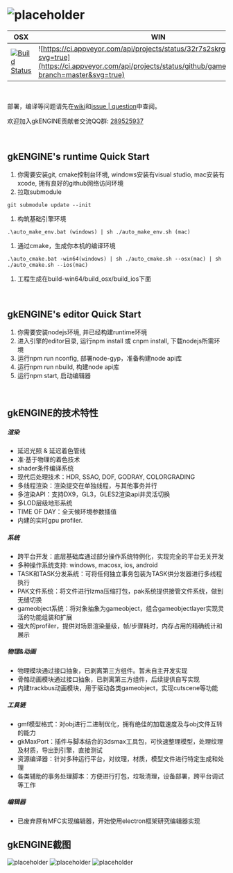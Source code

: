 ![placeholder](https://raw.githubusercontent.com/gameknife/gameknife.github.io/master/images/gkengine_logo.png "logo")
========

| OSX | WIN |
| --- | --- |
|[![Build Status](https://travis-ci.org/gameknife/gkEngine.svg?branch=master)](https://travis-ci.org/gameknife/gkEngine)|![https://ci.appveyor.com/api/projects/status/32r7s2skrgm9ubva?svg=true](https://ci.appveyor.com/api/projects/status/github/gameknife/gkengine?branch=master&svg=true)|

<br>

部署，编译等问题请先在[wiki](https://github.com/gameknife/gkEngine/wiki)和[issue  |   question](https://github.com/gameknife/gkEngine/labels/question)中查阅。

欢迎加入gkENGINE贡献者交流QQ群: [289525937](http://jq.qq.com/?_wv=1027&k=fSv16p)

<br>

gkENGINE's runtime Quick Start
---

1. 你需要安装git, cmake控制台环境, windows安装有visual studio, mac安装有xcode, 拥有良好的github网络访问环境
1. 拉取submodule
```
git submodule update --init
```
1. 构筑基础引擎环境
```
.\auto_make_env.bat (windows) | sh ./auto_make_env.sh (mac)
```
1. 通过cmake，生成你本机的编译环境
```
.\auto_cmake.bat -win64(windows) | sh ./auto_cmake.sh --osx(mac) | sh ./auto_cmake.sh --ios(mac)
```
1. 工程生成在build-win64/build_osx/build_ios下面

<br>

gkENGINE's editor Quick Start
---

1. 你需要安装nodejs环境, 并已经构建runtime环境
1. 进入引擎的editor目录, 运行npm install 或 cnpm install, 下载nodejs所需环境
1. 运行npm run nconfig, 部署node-gyp，准备构建node api库
1. 运行npm run nbuild, 构建node api库
1. 运行npm start, 启动编辑器

<br>

gkENGINE的技术特性
---

##### 渲染

* 延迟光照 & 延迟着色管线
* 准·基于物理的着色技术
* shader条件编译系统
* 现代后处理技术：HDR, SSAO, DOF, GODRAY, COLORGRADING
* 多线程渲染：渲染提交在单独线程，与其他事务并行
* 多渲染API：支持DX9，GL3，GLES2渲染api并灵活切换
* 多LOD层级地形系统
* TIME OF DAY：全天候环境参数插值
* 内建的实时gpu profiler.

##### 系统

* 跨平台开发：底层基础库通过部分操作系统特例化，实现完全的平台无关开发
* 多种操作系统支持: windows, macosx, ios, android
* TASK和TASK分发系统：可将任何独立事务包装为TASK供分发器进行多线程执行
* PAK文件系统：将文件进行lzma压缩打包，pak系统提供接管文件系统，做到无缝切换
* gameobject系统：将对象抽象为gameobject，组合gameobjectlayer实现灵活的功能组装和扩展
* 强大的profiler，提供对场景渲染量级，帧/步骤耗时，内存占用的精确统计和展示

##### 物理&动画

* 物理模块通过接口抽象，已剥离第三方组件。暂未自主开发实现
* 骨骼动画模块通过接口抽象，已剥离第三方组件，后续提供自写实现
* 内建trackbus动画模块，用于驱动各类gameobject，实现cutscene等功能

##### 工具链

* gmf模型格式：对obj进行二进制优化，拥有绝佳的加载速度及与obj文件互转的能力
* gkMaxPort：插件与脚本结合的3dsmax工具包，可快速整理模型，处理纹理及材质，导出到引擎，直接测试
* 资源编译器：针对多种运行平台，对纹理，材质，模型文件进行特定生成和处理
* 各类辅助的事务处理脚本：方便进行打包，垃圾清理，设备部署，跨平台调试等工作

##### 编辑器

* 已废弃原有MFC实现编辑器，开始使用electron框架研究编辑器实现

gkENGINE截图
---

![placeholder](https://raw.githubusercontent.com/gameknife/gameknife.github.io/master/images/out1.jpg "gkEngine室外截图1")
![placeholder](https://raw.githubusercontent.com/gameknife/gameknife.github.io/master/images/indoor2.jpg "gkEngine室内截图2")
![placeholder](https://raw.githubusercontent.com/gameknife/gameknife.github.io/master/images/indoor3.jpg "gkEngine室内截图3")
